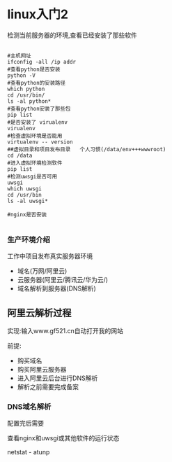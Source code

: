 # linux入门2

检测当前服务器的环境,查看已经安装了那些软件

~~~linux

#主机网址
ifconfig -all /ip addr
#查看python是否安装
python -V
#查看python的安装路径
which python
cd /usr/bin/
ls -al python*
#查看python安装了那些包
pip list
#是否安装了 virualenv
virualenv
#检查虚拟环境是否能用
virtualenv -- version
##虚拟目录和项目发布目录   个人习惯(/data/env+++wwwroot)
cd /data
#进入虚拟环境检测软件
pip list
#检测uwsgi是否可用
uwsgi
which uwsgi
cd /usr/bin
ls -al uwsgi*

#nginx是否安装
  
~~~







### 生产环境介绍

工作中项目发布真实服务器环境

* 域名(万网/阿里云)
* 云服务器(阿里云/腾讯云/华为云/)
* 域名解析到服务器(DNS解析)



## 阿里云解析过程

实现:输入www.gf521.cn自动打开我的网站

前提:

* 购买域名
* 购买阿里云服务器
* 进入阿里云后台进行DNS解析
* 解析之前需要完成备案



### DNS域名解析

配置完后需要

查看nginx和uwsgi或其他软件的运行状态

netstat - atunp



































